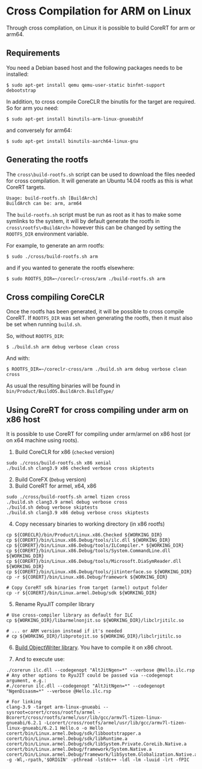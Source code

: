 Cross Compilation for ARM on Linux
==================================

Through cross compilation, on Linux it is possible to build CoreRT for arm or arm64.

Requirements
------------

You need a Debian based host and the following packages needs to be installed:

    $ sudo apt-get install qemu qemu-user-static binfmt-support debootstrap

In addition, to cross compile CoreCLR the binutils for the target are required. So for arm you need:

    $ sudo apt-get install binutils-arm-linux-gnueabihf

and conversely for arm64:

    $ sudo apt-get install binutils-aarch64-linux-gnu


Generating the rootfs
---------------------
The `cross\build-rootfs.sh` script can be used to download the files needed for cross compilation. It will generate an Ubuntu 14.04 rootfs as this is what CoreRT targets.

    Usage: build-rootfs.sh [BuildArch]
    BuildArch can be: arm, arm64

The `build-rootfs.sh` script must be run as root as it has to make some symlinks to the system, it will by default generate the rootfs in `cross\rootfs\<BuildArch>` however this can be changed by setting the `ROOTFS_DIR` environment variable.

For example, to generate an arm rootfs:

    $ sudo ./cross/build-rootfs.sh arm

and if you wanted to generate the rootfs elsewhere:

    $ sudo ROOTFS_DIR=~/coreclr-cross/arm ./build-rootfs.sh arm

Cross compiling CoreCLR
-----------------------
Once the rootfs has been generated, it will be possible to cross compile CoreRT. If `ROOTFS_DIR` was set when generating the rootfs, then it must also be set when running `build.sh`.

So, without `ROOTFS_DIR`:

    $ ./build.sh arm debug verbose clean cross

And with:

    $ ROOTFS_DIR=~/coreclr-cross/arm ./build.sh arm debug verbose clean cross

As usual the resulting binaries will be found in `bin/Product/BuildOS.BuildArch.BuildType/`

Using CoreRT for cross compiling under arm on x86 host
-----------------------
It is possible to use CoreRT for compiling under arm/armel on x86 host (or on x64 machine using roots).

1. Build CoreCLR for x86 (`checked` version)
```
sudo ./cross/build-rootfs.sh x86 xenial
./build.sh clang3.9 x86 checked verbose cross skiptests
```

2. Build CoreFX (`Debug` version)
3. Build CoreRT for armel, x64, x86
```
sudo ./cross/build-rootfs.sh armel tizen cross
./build.sh clang3.9 armel debug verbose cross
./build.sh debug verbose skiptests
./build.sh clang3.9 x86 debug verbose cross skiptests
```

4. Copy necessary binaries to working directory (in x86 rootfs)
```
cp ${CORECLR}/bin/Product/Linux.x86.Checked ${WORKING_DIR}
cp ${CORERT}/bin/Linux.x86.Debug/tools/ilc.dll ${WORKING_DIR}
cp ${CORERT}/bin/Linux.x86.Debug/tools/ILCompiler.* ${WORKING_DIR}
cp ${CORERT}/bin/Linux.x86.Debug/tools/System.CommandLine.dll ${WORKING_DIR}
cp ${CORERT}/bin/Linux.x86.Debug/tools/Microsoft.DiaSymReader.dll ${WORKING_DIR}
cp ${CORERT}/bin/Linux.x86.Debug/tools/jitinterface.so ${WORKING_DIR}
cp -r ${CORERT}/bin/Linux.x86.Debug/framework ${WORKING_DIR}

# Copy CoreRT sdk binaries from target (armel) output folder
cp -r ${CORERT}/bin/Linux.armel.Debug/sdk ${WORKING_DIR}
```

5. Rename RyuJIT compiler library
```
# Use cross-compiler library as default for ILC
cp ${WORKING_DIR}/libarmelnonjit.so ${WORKING_DIR}/libclrjitilc.so

# ... or ARM version instead if it's needed
# cp ${WORKING_DIR}/libprotojit.so ${WORKING_DIR}/libclrjitilc.so
```

6. [Build ObjectWriter library](how-to-build-ObjectWriter.md). You have to compile it on x86 chroot.

7. And to execute use:
```
./corerun ilc.dll --codegenopt "AltJitNgen=*" --verbose @Hello.ilc.rsp
# Any other options to RyuJIT could be passed via --codegenopt argument, e.g.:
#./corerun ilc.dll --codegenopt "AltJitNgen=*" --codegenopt "NgenDisasm=*" --verbose @Hello.ilc.rsp

# For linking
clang-3.9 -target arm-linux-gnueabi --sysroot=corert/cross/rootfs/armel -Bcorert/cross/rootfs/armel/usr/lib/gcc/armv7l-tizen-linux-gnueabi/6.2.1 -Lcorert/cross/rootfs/armel/usr/lib/gcc/armv7l-tizen-linux-gnueabi/6.2.1 Hello.o -o Hello corert/bin/Linux.armel.Debug/sdk/libbootstrapper.a corert/bin/Linux.armel.Debug/sdk/libRuntime.a corert/bin/Linux.armel.Debug/sdk/libSystem.Private.CoreLib.Native.a corert/bin/Linux.armel.Debug/framework/System.Native.a corert/bin/Linux.armel.Debug/framework/libSystem.Globalization.Native.a -g -Wl,-rpath,'$ORIGIN' -pthread -lstdc++ -ldl -lm -luuid -lrt -fPIC
```
